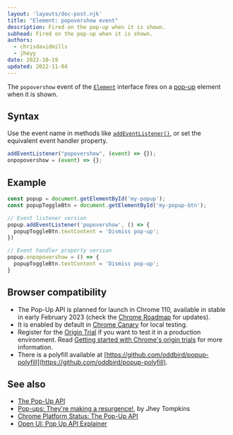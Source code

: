 ```yaml
---
layout: 'layouts/doc-post.njk'
title: "Element: popovershow event"
description: Fired on the pop-up when it is shown.
subhead: Fired on the pop-up when it is shown.
authors:
  - chrisdavidmills
  - jheyy
date: 2022-10-19
updated: 2022-11-04
---
```


The `popovershow` event of the [`Element`](https://developer.mozilla.org/docs/Web/API/Element) interface fires on a [pop-up](/docs/web-platform/pop-up-api/) element when it is shown.

## Syntax

Use the event name in methods like [`addEventListener()`](https://developer.mozilla.org/docs/Web/API/EventTarget/addEventListener), or set the equivalent event handler property.

```js
addEventListener("popovershow", (event) => {});
onpopovershow = (event) => {};
```

## Example

```js
const popup = document.getElementById('my-popup');
const popupToggleBtn = document.getElementById('my-popup-btn');

// Event listener version
popup.addEventListener('popovershow', () => {
  popupToggleBtn.textContent = 'Dismiss pop-up';
})

// Event handler property version
popup.onpopovershow = () => {
  popupToggleBtn.textContent = 'Dismiss pop-up';
}
```

## Browser compatibility

* The Pop-Up API is planned for launch in Chrome 110, available in stable in early February 2023 (check the [Chrome Roadmap](https://chromestatus.com/roadmap) for updates).
* It is enabled by default in [Chrome Canary](https://www.google.com/chrome/canary/) for local testing.  
* Register for the [Origin Trial](/origintrials/#/view_trial/4500221927649968129) if you want to test it in a production environment. Read [Getting started with Chrome's origin trials](/docs/web-platform/origin-trials/) for more information.
* There is a polyfill available at [https://github.com/oddbird/popup-polyfill](https://github.com/oddbird/popup-polyfill).

## See also

* [The Pop-Up API](/docs/web-platform/pop-up-api/)
* [Pop-ups: They're making a resurgence!](/blog/pop-ups-theyre-making-a-resurgence/), by Jhey Tompkins
* [Chrome Platform Status: The Pop-Up API](https://chromestatus.com/feature/5463833265045504) 
* [Open UI: Pop Up API Explainer](https://open-ui.org/components/popup.research.explainer)